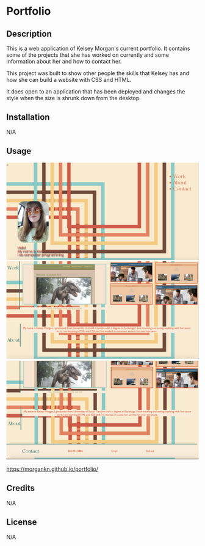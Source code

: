 
# Portfolio

## Description

This is a web application of Kelsey Morgan's current portfolio. It contains some of the projects that she has worked on currently and some information about her and how to contact her. 

This project was built to show other people the skills that Kelsey has and how she can build a website with CSS and HTML.

It does open to an application that has been deployed and changes the style when the size is shrunk down from the desktop.


## Installation

N/A

## Usage

![Homepage ](assets/Screenshot1.png)
![2nd Screenshot](assets/screenshot2.png)
![3rd Screenshot](assets/screenshot3.png)

https://morgankn.github.io/portfolio/

## Credits

N/A

## License

N/A


